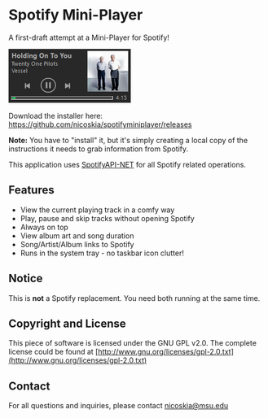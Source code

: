 # Spotify Mini-Player
A first-draft attempt at a Mini-Player for Spotify!

![screenshot](https://raw.githubusercontent.com/nicoskia/spotifyminiplayer/master/miniplayer.png)

Download the installer here: https://github.com/nicoskia/spotifyminiplayer/releases

**Note:** You have to "install" it, but it's simply creating a local copy of the instructions it needs to grab information from Spotify.

This application uses [SpotifyAPI-NET](https://github.com/JohnnyCrazy/SpotifyAPI-NET) for all Spotify related operations.

## Features
* View the current playing track in a comfy way
* Play, pause and skip tracks without opening Spotify
* Always on top 
* View album art and song duration
* Song/Artist/Album links to Spotify
* Runs in the system tray - no taskbar icon clutter!

## Notice
This is **not** a Spotify replacement. You need both running at the same time.

## Copyright and License
This piece of software is licensed under the GNU GPL v2.0. The complete license could be found at [http://www.gnu.org/licenses/gpl-2.0.txt](http://www.gnu.org/licenses/gpl-2.0.txt)

## Contact
For all questions and inquiries, please contact nicoskia@msu.edu

